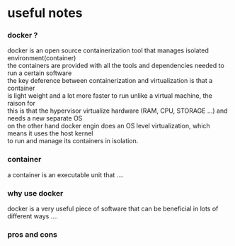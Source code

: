 <h1>useful notes</h1>

<h3><strong>docker ?</strong></h3>
    <p>
        docker is an open source containerization tool that manages isolated environment(container)<br>
        the containers are provided with all the tools and dependencies needed to run a certain software<br>
        the key deference between containerization and virtualization is that a container<br>
        is light weight and a lot more faster to run unlike a virtual machine, the raison for<br>
        this is that the hypervisor virtualize hardware (RAM, CPU, STORAGE ...) and needs a new separate OS<br>
        on the other hand docker engin does an OS level virtualization, which means it uses the host kernel<br>
        to run and manage its containers in isolation.<br>
    </p>

<h3>container</h3>
    <p>
        a container is an executable unit that ....
    </p>

<h3>why use docker</h3>
    <p>
        docker is a very useful piece of software that can be beneficial in lots of different ways ....
    </p>

<h3>pros and cons</h3>